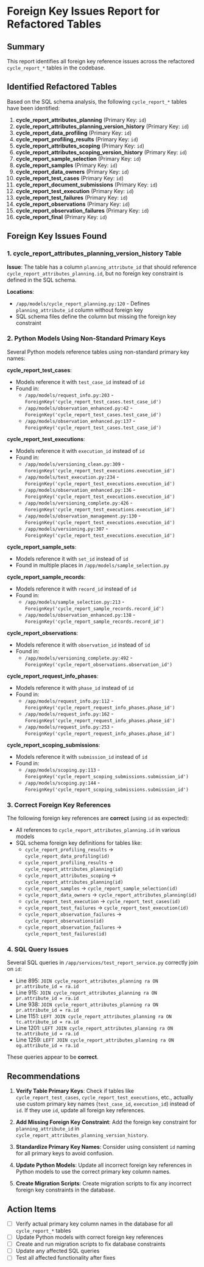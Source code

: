 # Foreign Key Issues Report for Refactored Tables

## Summary

This report identifies all foreign key reference issues across the refactored `cycle_report_*` tables in the codebase.

## Identified Refactored Tables

Based on the SQL schema analysis, the following `cycle_report_*` tables have been identified:

1. **cycle_report_attributes_planning** (Primary Key: `id`)
2. **cycle_report_attributes_planning_version_history** (Primary Key: `id`)
3. **cycle_report_data_profiling** (Primary Key: `id`)
4. **cycle_report_profiling_results** (Primary Key: `id`)
5. **cycle_report_attributes_scoping** (Primary Key: `id`)
6. **cycle_report_attributes_scoping_version_history** (Primary Key: `id`)
7. **cycle_report_sample_selection** (Primary Key: `id`)
8. **cycle_report_samples** (Primary Key: `id`)
9. **cycle_report_data_owners** (Primary Key: `id`)
10. **cycle_report_test_cases** (Primary Key: `id`)
11. **cycle_report_document_submissions** (Primary Key: `id`)
12. **cycle_report_test_execution** (Primary Key: `id`)
13. **cycle_report_test_failures** (Primary Key: `id`)
14. **cycle_report_observations** (Primary Key: `id`)
15. **cycle_report_observation_failures** (Primary Key: `id`)
16. **cycle_report_final** (Primary Key: `id`)

## Foreign Key Issues Found

### 1. **cycle_report_attributes_planning_version_history** Table

**Issue**: The table has a column `planning_attribute_id` that should reference `cycle_report_attributes_planning.id`, but no foreign key constraint is defined in the SQL schema.

**Locations**:
- `/app/models/cycle_report_planning.py:120` - Defines `planning_attribute_id` column without foreign key
- SQL schema files define the column but missing the foreign key constraint

### 2. **Python Models Using Non-Standard Primary Keys**

Several Python models reference tables using non-standard primary key names:

**cycle_report_test_cases**:
- Models reference it with `test_case_id` instead of `id`
- Found in:
  - `/app/models/request_info.py:203` - `ForeignKey('cycle_report_test_cases.test_case_id')`
  - `/app/models/observation_enhanced.py:42` - `ForeignKey('cycle_report_test_cases.test_case_id')`
  - `/app/models/observation_enhanced.py:137` - `ForeignKey('cycle_report_test_cases.test_case_id')`

**cycle_report_test_executions**:
- Models reference it with `execution_id` instead of `id`
- Found in:
  - `/app/models/versioning_clean.py:309` - `ForeignKey('cycle_report_test_executions.execution_id')`
  - `/app/models/test_execution.py:234` - `ForeignKey('cycle_report_test_executions.execution_id')`
  - `/app/models/observation_enhanced.py:136` - `ForeignKey('cycle_report_test_executions.execution_id')`
  - `/app/models/versioning_complete.py:426` - `ForeignKey('cycle_report_test_executions.execution_id')`
  - `/app/models/observation_management.py:130` - `ForeignKey('cycle_report_test_executions.execution_id')`
  - `/app/models/versioning.py:307` - `ForeignKey('cycle_report_test_executions.execution_id')`

**cycle_report_sample_sets**:
- Models reference it with `set_id` instead of `id`
- Found in multiple places in `/app/models/sample_selection.py`

**cycle_report_sample_records**:
- Models reference it with `record_id` instead of `id`
- Found in:
  - `/app/models/sample_selection.py:213` - `ForeignKey('cycle_report_sample_records.record_id')`
  - `/app/models/observation_enhanced.py:138` - `ForeignKey('cycle_report_sample_records.record_id')`

**cycle_report_observations**:
- Models reference it with `observation_id` instead of `id`
- Found in:
  - `/app/models/versioning_complete.py:492` - `ForeignKey('cycle_report_observations.observation_id')`

**cycle_report_request_info_phases**:
- Models reference it with `phase_id` instead of `id`
- Found in:
  - `/app/models/request_info.py:112` - `ForeignKey('cycle_report_request_info_phases.phase_id')`
  - `/app/models/request_info.py:162` - `ForeignKey('cycle_report_request_info_phases.phase_id')`
  - `/app/models/request_info.py:253` - `ForeignKey('cycle_report_request_info_phases.phase_id')`

**cycle_report_scoping_submissions**:
- Models reference it with `submission_id` instead of `id`
- Found in:
  - `/app/models/scoping.py:113` - `ForeignKey('cycle_report_scoping_submissions.submission_id')`
  - `/app/models/scoping.py:144` - `ForeignKey('cycle_report_scoping_submissions.submission_id')`

### 3. **Correct Foreign Key References**

The following foreign key references are **correct** (using `id` as expected):

- All references to `cycle_report_attributes_planning.id` in various models
- SQL schema foreign key definitions for tables like:
  - `cycle_report_profiling_results` → `cycle_report_data_profiling(id)`
  - `cycle_report_profiling_results` → `cycle_report_attributes_planning(id)`
  - `cycle_report_attributes_scoping` → `cycle_report_attributes_planning(id)`
  - `cycle_report_samples` → `cycle_report_sample_selection(id)`
  - `cycle_report_data_owners` → `cycle_report_attributes_planning(id)`
  - `cycle_report_test_execution` → `cycle_report_test_cases(id)`
  - `cycle_report_test_failures` → `cycle_report_test_execution(id)`
  - `cycle_report_observation_failures` → `cycle_report_observations(id)`
  - `cycle_report_observation_failures` → `cycle_report_test_failures(id)`

### 4. **SQL Query Issues**

Several SQL queries in `/app/services/test_report_service.py` correctly join on `id`:
- Line 895: `JOIN cycle_report_attributes_planning ra ON pr.attribute_id = ra.id`
- Line 915: `JOIN cycle_report_attributes_planning ra ON pr.attribute_id = ra.id`
- Line 938: `JOIN cycle_report_attributes_planning ra ON pr.attribute_id = ra.id`
- Line 1151: `LEFT JOIN cycle_report_attributes_planning ra ON tc.attribute_id = ra.id`
- Line 1201: `LEFT JOIN cycle_report_attributes_planning ra ON te.attribute_id = ra.id`
- Line 1259: `LEFT JOIN cycle_report_attributes_planning ra ON og.attribute_id = ra.id`

These queries appear to be **correct**.

## Recommendations

1. **Verify Table Primary Keys**: Check if tables like `cycle_report_test_cases`, `cycle_report_test_executions`, etc., actually use custom primary key names (`test_case_id`, `execution_id`) instead of `id`. If they use `id`, update all foreign key references.

2. **Add Missing Foreign Key Constraint**: Add the foreign key constraint for `planning_attribute_id` in `cycle_report_attributes_planning_version_history`.

3. **Standardize Primary Key Names**: Consider using consistent `id` naming for all primary keys to avoid confusion.

4. **Update Python Models**: Update all incorrect foreign key references in Python models to use the correct primary key column names.

5. **Create Migration Scripts**: Create migration scripts to fix any incorrect foreign key constraints in the database.

## Action Items

- [ ] Verify actual primary key column names in the database for all `cycle_report_*` tables
- [ ] Update Python models with correct foreign key references
- [ ] Create and run migration scripts to fix database constraints
- [ ] Update any affected SQL queries
- [ ] Test all affected functionality after fixes